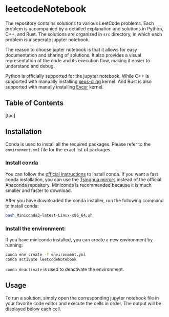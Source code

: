 # leetcodeNotebook
The repository contains solutions to various LeetCode problems. Each problem is accompanied by a detailed explanation and solutions in Python, C++, and Rust. The solutions are organized in `src` directory, in which each problem is a seperate jupyter notebook.

The reason to choose jupter notebook is that it allows for easy documentation and sharing of solutions. It also provides a visual representation of the code and its execution flow, making it easier to understand and debug. 

Python is officially supported for the jupyter notebook. While C++ is supported with manually installing [xeus-cling](https://github.com/QuantStack/xeus-cling) kernel. And Rust is also supported with manully installing [Evcxr](https://github.com/evcxr/evcxr) kernel.
## Table of Contents
[toc]

## Installation
Conda is used to install all the required packages. Please refer to the `environment.yml` file for the exact list of packages.

### Install conda
You can follow the [official instructions](https://docs.conda.io/projects/conda/en/latest/user-guide/install/index.html) to install conda. If you want a fast conda installation, you can use the [Tsinghua mirrors](https://mirrors.tuna.tsinghua.edu.cn/anaconda/miniconda/?C=M&O=D) instead of the official Anaconda repository. Miniconda is recommended because it is much smaller and faster to download.

After you have downloaded the conda installer, run the following command to install conda:
```bash
bash Miniconda3-latest-Linux-x86_64.sh
```

### Install the environment:
If you have miniconda installed, you can create a new environment by running:
```bash
conda env create -f environment.yml
conda activate leetcodeNotebook
```

`conda deactivate` is used to deactivate the environment.

## Usage
To run a solution, simply open the corresponding jupyter notebook file in your favorite code editor and execute the cells in order. The output will be displayed below each cell.
